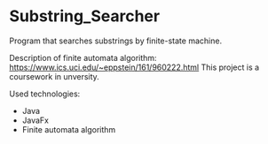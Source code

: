 # Substring_Searcher
Program that searches substrings by finite-state machine.

Description of finite automata algorithm: https://www.ics.uci.edu/~eppstein/161/960222.html
This project is a coursework in unversity.

Used technologies:
- Java
- JavaFx
- Finite automata algorithm
